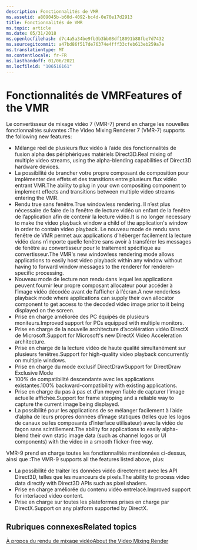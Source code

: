 ```yaml
---
description: Fonctionnalités de VMR
ms.assetid: a809045b-b60d-4092-bc4d-0e70e17d2913
title: Fonctionnalités de VMR
ms.topic: article
ms.date: 05/31/2018
ms.openlocfilehash: d7c4a5a34be9fb3b3bb08df18091b88fbe7d7432
ms.sourcegitcommit: a47bd86f517de76374e4fff33cfeb613eb259a7e
ms.translationtype: MT
ms.contentlocale: fr-FR
ms.lasthandoff: 01/06/2021
ms.locfileid: "106516161"
---
```

# <a name="features-of-the-vmr"></a><span data-ttu-id="ae78a-103">Fonctionnalités de VMR</span><span class="sxs-lookup"><span data-stu-id="ae78a-103">Features of the VMR</span></span>

<span data-ttu-id="ae78a-104">Le convertisseur de mixage vidéo 7 (VMR-7) prend en charge les nouvelles fonctionnalités suivantes :</span><span class="sxs-lookup"><span data-stu-id="ae78a-104">The Video Mixing Renderer 7 (VMR-7) supports the following new features:</span></span>

-   <span data-ttu-id="ae78a-105">Mélange réel de plusieurs flux vidéo à l’aide des fonctionnalités de fusion alpha des périphériques matériels Direct3D.</span><span class="sxs-lookup"><span data-stu-id="ae78a-105">Real mixing of multiple video streams, using the alpha-blending capabilities of Direct3D hardware devices.</span></span>
-   <span data-ttu-id="ae78a-106">La possibilité de brancher votre propre composant de composition pour implémenter des effets et des transitions entre plusieurs flux vidéo entrant VMR.</span><span class="sxs-lookup"><span data-stu-id="ae78a-106">The ability to plug in your own compositing component to implement effects and transitions between multiple video streams entering the VMR.</span></span>
-   <span data-ttu-id="ae78a-107">Rendu true sans fenêtre.</span><span class="sxs-lookup"><span data-stu-id="ae78a-107">True windowless rendering.</span></span> <span data-ttu-id="ae78a-108">Il n’est plus nécessaire de faire de la fenêtre de lecture vidéo un enfant de la fenêtre de l’application afin de contenir la lecture vidéo.</span><span class="sxs-lookup"><span data-stu-id="ae78a-108">It is no longer necessary to make the video playback window a child of the application's window in order to contain video playback.</span></span> <span data-ttu-id="ae78a-109">Le nouveau mode de rendu sans fenêtre de VMR permet aux applications d’héberger facilement la lecture vidéo dans n’importe quelle fenêtre sans avoir à transférer les messages de fenêtre au convertisseur pour le traitement spécifique au convertisseur.</span><span class="sxs-lookup"><span data-stu-id="ae78a-109">The VMR's new windowless rendering mode allows applications to easily host video playback within any window without having to forward window messages to the renderer for renderer-specific processing.</span></span>
-   <span data-ttu-id="ae78a-110">Nouveau mode de lecture non rendu dans lequel les applications peuvent fournir leur propre composant allocateur pour accéder à l’image vidéo décodée avant de l’afficher à l’écran.</span><span class="sxs-lookup"><span data-stu-id="ae78a-110">A new renderless playback mode where applications can supply their own allocator component to get access to the decoded video image prior to it being displayed on the screen.</span></span>
-   <span data-ttu-id="ae78a-111">Prise en charge améliorée des PC équipés de plusieurs moniteurs.</span><span class="sxs-lookup"><span data-stu-id="ae78a-111">Improved support for PCs equipped with multiple monitors.</span></span>
-   <span data-ttu-id="ae78a-112">Prise en charge de la nouvelle architecture d’accélération vidéo DirectX de Microsoft.</span><span class="sxs-lookup"><span data-stu-id="ae78a-112">Support for Microsoft's new DirectX Video Acceleration architecture.</span></span>
-   <span data-ttu-id="ae78a-113">Prise en charge de la lecture vidéo de haute qualité simultanément sur plusieurs fenêtres.</span><span class="sxs-lookup"><span data-stu-id="ae78a-113">Support for high-quality video playback concurrently on multiple windows.</span></span>
-   <span data-ttu-id="ae78a-114">Prise en charge du mode exclusif DirectDraw</span><span class="sxs-lookup"><span data-stu-id="ae78a-114">Support for DirectDraw Exclusive Mode</span></span>
-   <span data-ttu-id="ae78a-115">100% de compatibilité descendante avec les applications existantes.</span><span class="sxs-lookup"><span data-stu-id="ae78a-115">100% backward-compatibility with existing applications.</span></span>
-   <span data-ttu-id="ae78a-116">Prise en charge du pas à pas et d’un moyen fiable de capturer l’image actuelle affichée.</span><span class="sxs-lookup"><span data-stu-id="ae78a-116">Support for frame stepping and a reliable way to capture the current image being displayed.</span></span>
-   <span data-ttu-id="ae78a-117">La possibilité pour les applications de se mélanger facilement à l’aide d’alpha de leurs propres données d’image statiques (telles que les logos de canaux ou les composants d’interface utilisateur) avec la vidéo de façon sans scintillement.</span><span class="sxs-lookup"><span data-stu-id="ae78a-117">The ability for applications to easily alpha-blend their own static image data (such as channel logos or UI components) with the video in a smooth flicker-free way.</span></span>

<span data-ttu-id="ae78a-118">VMR-9 prend en charge toutes les fonctionnalités mentionnées ci-dessus, ainsi que :</span><span class="sxs-lookup"><span data-stu-id="ae78a-118">The VMR-9 supports all the features listed above, plus:</span></span>

-   <span data-ttu-id="ae78a-119">La possibilité de traiter les données vidéo directement avec les API Direct3D, telles que les nuanceurs de pixels.</span><span class="sxs-lookup"><span data-stu-id="ae78a-119">The ability to process video data directly with Direct3D APIs such as pixel shaders.</span></span>
-   <span data-ttu-id="ae78a-120">Prise en charge améliorée du contenu vidéo entrelacé.</span><span class="sxs-lookup"><span data-stu-id="ae78a-120">Improved support for interlaced video content.</span></span>
-   <span data-ttu-id="ae78a-121">Prise en charge sur toutes les plateformes prises en charge par DirectX.</span><span class="sxs-lookup"><span data-stu-id="ae78a-121">Support on any platform supported by DirectX.</span></span>

## <a name="related-topics"></a><span data-ttu-id="ae78a-122">Rubriques connexes</span><span class="sxs-lookup"><span data-stu-id="ae78a-122">Related topics</span></span>

<dl> <dt>

[<span data-ttu-id="ae78a-123">À propos du rendu de mixage vidéo</span><span class="sxs-lookup"><span data-stu-id="ae78a-123">About the Video Mixing Render</span></span>](about-the-video-mixing-render.md)
</dt> </dl>

 

 



